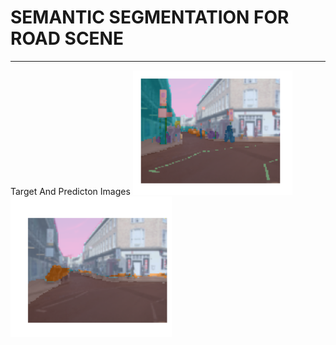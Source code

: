 # SEMANTIC SEGMENTATION FOR ROAD SCENE
---
Target And Predicton Images
![alt text](https://github.com/waranyoghes/segmentation/blob/master/Target.png?raw=true)
![alt text](https://github.com/waranyoghes/segmentation/blob/master/prediction.png?raw=true)
